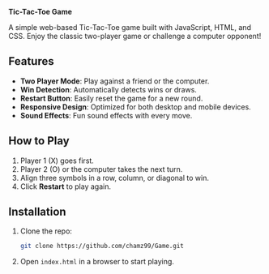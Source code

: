 

**Tic-Tac-Toe Game**

A simple web-based Tic-Tac-Toe game built with JavaScript, HTML, and CSS. Enjoy the classic two-player game or challenge a computer opponent!

## **Features**
- **Two Player Mode**: Play against a friend or the computer.
- **Win Detection**: Automatically detects wins or draws.
- **Restart Button**: Easily reset the game for a new round.
- **Responsive Design**: Optimized for both desktop and mobile devices.
- **Sound Effects**: Fun sound effects with every move.

## **How to Play**
1. Player 1 (X) goes first.
2. Player 2 (O) or the computer takes the next turn.
3. Align three symbols in a row, column, or diagonal to win.
4. Click **Restart** to play again.

## **Installation**
1. Clone the repo:
   ```bash
   git clone https://github.com/chamz99/Game.git
   ```
2. Open `index.html` in a browser to start playing.
